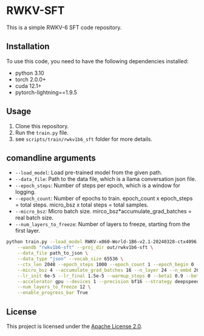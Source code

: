 # RWKV-SFT

This is a simple RWKV-6 SFT code repository.

## Installation

To use this code, you need to have the following dependencies installed:

- python 3.10
- torch 2.0.0+
- cuda 12.1+
- pytorch-lightning==1.9.5

## Usage

1. Clone this repository.
2. Run the `train.py` file.
3. see `scripts/train/rwkv1b6_sft` folder for more details.

## comandline arguments

- `--load_model`: Load pre-trained model from the given path.
- `--data_file`: Path to the data file, which is a llama conversation json file.
- `--epoch_steps`: Number of steps per epoch, which is a window for logging.
- `--epoch_count`: Number of epochs to train. epoch_count x epoch_steps = total steps. micro_bsz x total steps = total samples.
- `--micro_bsz`: Micro batch size. mirco_bsz*accumulate_grad_batches = real batch size.
- `--num_layers_to_freeze`: Number of layers to freeze, starting from the first layer.

```bash
python train.py --load_model RWKV-x060-World-1B6-v2.1-20240328-ctx4096.pth \
    --wandb "rwkv1b6-sft" --proj_dir out/rwkv1b6-sft \
    --data_file path_to_json \
    --data_type "json" --vocab_size 65536 \
    --ctx_len 2048 --epoch_steps 1000 --epoch_count 1 --epoch_begin 0 --epoch_save 0 \
    --micro_bsz 4 --accumulate_grad_batches 16 --n_layer 24 --n_embd 2048 --pre_ffn 0 \
    --lr_init 6e-5 --lr_final 1.5e-5 --warmup_steps 0 --beta1 0.9 --beta2 0.99 --adam_eps 1e-8 \
    --accelerator gpu --devices 1 --precision bf16 --strategy deepspeed_stage_1 --grad_cp 1 \
    --num_layers_to_freeze 12 \
    --enable_progress_bar True
```

## License

This project is licensed under the [Apache License 2.0](https://www.apache.org/licenses/LICENSE-2.0).
